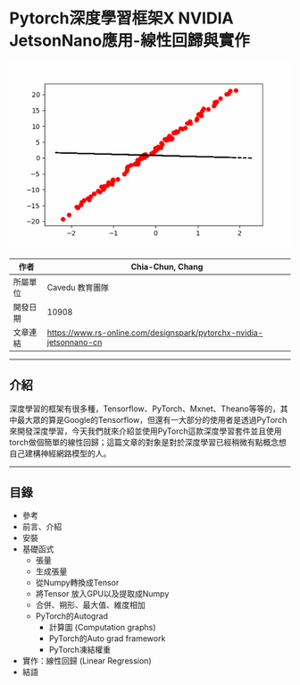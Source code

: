 # Pytorch深度學習框架X NVIDIA JetsonNano應用-線性回歸與實作

![image](media\gif\linear_regression_Adam.gif)

| 作者 | Chia-Chun, Chang |
| ---- | ---|
| 所屬單位  | Cavedu 教育團隊 |
| 開發日期  | 10908 |
| 文章連結  | https://www.rs-online.com/designspark/pytorchx-nvidia-jetsonnano-cn |

___

## 介紹
深度學習的框架有很多種，Tensorflow、PyTorch、Mxnet、Theano等等的，其中最大眾的算是Google的Tensorflow，但還有一大部分的使用者是透過PyTorch來開發深度學習，今天我們就來介紹並使用PyTorch這款深度學習套件並且使用torch做個簡單的線性回歸；這篇文章的對象是對於深度學習已經稍微有點概念想自己建構神經網路模型的人。
___

## 目錄

* 參考
* 前言、介紹
* 安裝
* 基礎函式
    *	張量
    *	生成張量
    *	從Numpy轉換成Tensor
    *	將Tensor 放入GPU以及提取成Numpy
    *	合併、朔形、最大值、維度相加
    *	PyTorch的Autograd
        * 計算圖 (Computation graphs)
        * PyTorch的Auto grad framework
        * PyTorch凍結權重
* 實作：線性回歸 (Linear Regression)
* 結語





